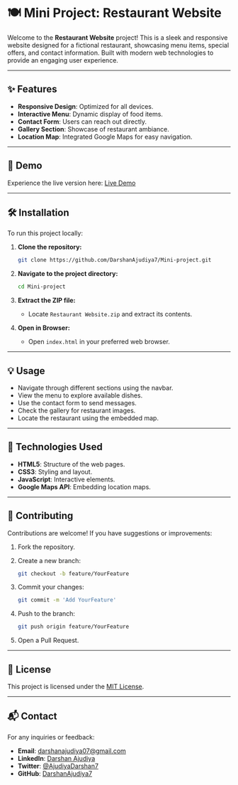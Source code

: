 
# 🍽️ Mini Project: Restaurant Website

Welcome to the **Restaurant Website** project! This is a sleek and responsive website designed for a fictional restaurant, showcasing menu items, special offers, and contact information. Built with modern web technologies to provide an engaging user experience.

---

## ✨ Features

* **Responsive Design**: Optimized for all devices.
* **Interactive Menu**: Dynamic display of food items.
* **Contact Form**: Users can reach out directly.
* **Gallery Section**: Showcase of restaurant ambiance.
* **Location Map**: Integrated Google Maps for easy navigation.

---

## 🚀 Demo

Experience the live version here: [Live Demo](https://cute-granita-99ce6d.netlify.app/)

---

## 🛠️ Installation

To run this project locally:

1. **Clone the repository:**

   ```bash
   git clone https://github.com/DarshanAjudiya7/Mini-project.git
   ```

2. **Navigate to the project directory:**

   ```bash
   cd Mini-project
   ```

3. **Extract the ZIP file:**

   * Locate `Restaurant Website.zip` and extract its contents.

4. **Open in Browser:**

   * Open `index.html` in your preferred web browser.

---

## 💡 Usage

* Navigate through different sections using the navbar.
* View the menu to explore available dishes.
* Use the contact form to send messages.
* Check the gallery for restaurant images.
* Locate the restaurant using the embedded map.

---

## 🧰 Technologies Used

* **HTML5**: Structure of the web pages.
* **CSS3**: Styling and layout.
* **JavaScript**: Interactive elements.
* **Google Maps API**: Embedding location maps.

---

## 🤝 Contributing

Contributions are welcome! If you have suggestions or improvements:

1. Fork the repository.
2. Create a new branch:

   ```bash
   git checkout -b feature/YourFeature
   ```
3. Commit your changes:

   ```bash
   git commit -m 'Add YourFeature'
   ```
4. Push to the branch:

   ```bash
   git push origin feature/YourFeature
   ```
5. Open a Pull Request.

---

## 📄 License

This project is licensed under the [MIT License](LICENSE).

---

## 📬 Contact

For any inquiries or feedback:

* **Email**: [darshanajudiya07@gmail.com](mailto:darshanajudiya07@gmail.com)
* **LinkedIn**: [Darshan Ajudiya](https://www.linkedin.com/in/darshan-ajudiya-a5b301310/)
* **Twitter**: [@AjudiyaDarshan7](https://x.com/AjudiyaDarshan7)
* **GitHub**: [DarshanAjudiya7](https://github.com/DarshanAjudiya7)
